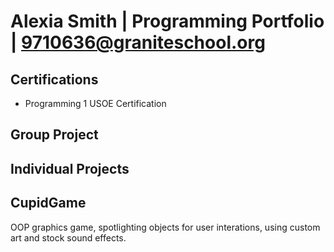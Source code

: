 # Alexia Smith | Programming Portfolio | 9710636@graniteschool.org

## Certifications
* Programming 1 USOE Certification


## Group Project


## Individual Projects

## CupidGame
OOP graphics game, spotlighting objects for user interations, using custom art and stock sound effects.
